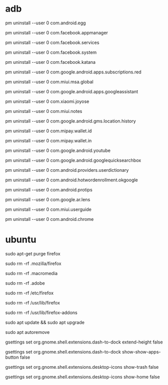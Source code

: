 # adb

pm uninstall --user 0 com.android.egg

pm uninstall --user 0 com.facebook.appmanager

pm uninstall --user 0 com.facebook.services

pm uninstall --user 0 com.facebook.system

pm uninstall --user 0 com.facebook.katana

pm uninstall --user 0 com.google.android.apps.subscriptions.red

pm uninstall --user 0 com.miui.msa.global

pm uninstall --user 0 com.google.android.apps.googleassistant

pm uninstall --user 0 com.xiaomi.joyose

pm uninstall --user 0 com.miui.notes

pm uninstall --user 0 com.google.android.gms.location.history

pm uninstall --user 0 com.mipay.wallet.id

pm uninstall --user 0 com.mipay.wallet.in

pm uninstall --user 0 com.google.android.youtube

pm uninstall --user 0 com.google.android.googlequicksearchbox

pm uninstall --user 0 com.android.providers.userdictionary

pm uninstall --user 0 com.android.hotwordenrollment.okgoogle

pm uninstall --user 0 com.android.protips

pm uninstall --user 0 com.google.ar.lens

pm uninstall --user 0 com.miui.userguide

pm uninstall --user 0 com.android.chrome

# ubuntu

sudo apt-get purge firefox

sudo rm -rf .mozilla/firefox

sudo rm -rf .macromedia

sudo rm -rf .adobe

sudo rm -rf /etc/firefox

sudo rm -rf /usr/lib/firefox

sudo rm -rf /usr/lib/firefox-addons



sudo apt update && sudo apt upgrade

sudo apt autoremove

gsettings set org.gnome.shell.extensions.dash-to-dock extend-height false

gsettings set org.gnome.shell.extensions.dash-to-dock show-show-apps-button false

gsettings set org.gnome.shell.extensions.desktop-icons show-trash false

gsettings set org.gnome.shell.extensions.desktop-icons show-home false
